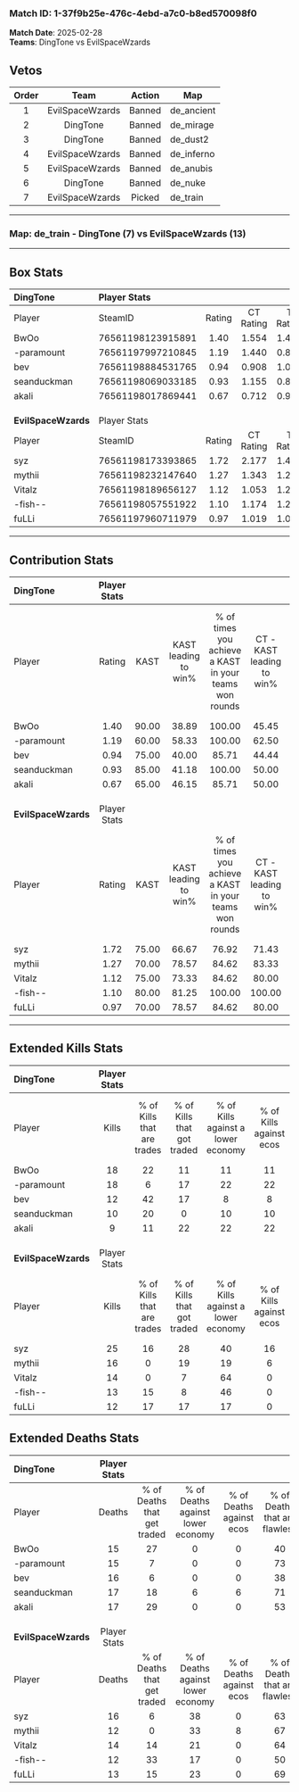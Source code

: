 ### Match ID: 1-37f9b25e-476c-4ebd-a7c0-b8ed570098f0  
**Match Date**: 2025-02-28  
**Teams**: DingTone vs EvilSpaceWzards  

## Vetos  

| Order | Team | Action | Map |
| :---: | :--: | :----: | --- |
| 1 | EvilSpaceWzards | Banned | de_ancient |
| 2 | DingTone | Banned | de_mirage |
| 3 | DingTone | Banned | de_dust2 |
| 4 | EvilSpaceWzards | Banned | de_inferno |
| 5 | EvilSpaceWzards | Banned | de_anubis |
| 6 | DingTone | Banned | de_nuke |
| 7 | EvilSpaceWzards | Picked | de_train |

---  

### **Map**: de_train - DingTone (7) vs EvilSpaceWzards (13)  
---  

## Box Stats  

| **DingTone**        | Player Stats      |        |           |          |       |       |       |         |        |      |     |
| :- | :- | :-: | :-: | :-: | :-: | :-: | :-: | :-: | :-: | :-: | :-: |
| Player              | SteamID           | Rating | CT Rating | T Rating | KAST  |  ADR  | Kills | Assists | Deaths | K/D  | HS% |
| BwOo                | 76561198123915891 |  1.40  |   1.554   |  1.446   | 90.00 | 88.4  |  18   |    5    |   15   | 1.20 | 55  |
| -paramount          | 76561197997210845 |  1.19  |   1.440   |  0.890   | 60.00 | 92.0  |  18   |    4    |   15   | 1.20 | 61  |
| bev                 | 76561198884531765 |  0.94  |   0.908   |  1.054   | 75.00 | 66.9  |  12   |    5    |   16   | 0.75 | 58  |
| seanduckman         | 76561198069033185 |  0.93  |   1.155   |  0.804   | 85.00 | 69.9  |  10   |   10    |   17   | 0.59 | 50  |
| akali               | 76561198017869441 |  0.67  |   0.712   |  0.940   | 65.00 | 52.5  |   9   |    6    |   17   | 0.53 | 66  |
|                     |                   |        |           |          |       |       |       |         |        |      |     |
|                     |                   |        |           |          |       |       |       |         |        |      |     |
|                     |                   |        |           |          |       |       |       |         |        |      |     |
| **EvilSpaceWzards** | Player Stats      |        |           |          |       |       |       |         |        |      |     |
| Player              | SteamID           | Rating | CT Rating | T Rating | KAST  |  ADR  | Kills | Assists | Deaths | K/D  | HS% |
| syz                 | 76561198173393865 |  1.72  |   2.177   |  1.465   | 75.00 | 138.5 |  25   |    3    |   16   | 1.56 | 40  |
| mythii              | 76561198232147640 |  1.27  |   1.343   |  1.224   | 70.00 | 96.1  |  16   |    4    |   12   | 1.33 | 68  |
| Vitalz              | 76561198189656127 |  1.12  |   1.053   |  1.257   | 75.00 | 83.2  |  14   |    3    |   14   | 1.00 | 28  |
| -fish--             | 76561198057551922 |  1.10  |   1.174   |  1.231   | 80.00 | 62.3  |  13   |    3    |   12   | 1.08 | 46  |
| fuLLi               | 76561197960711979 |  0.97  |   1.019   |  1.038   | 70.00 | 58.6  |  12   |    7    |   13   | 0.92 | 66  |
---  

## Contribution Stats  

| **DingTone**        | Player Stats |       |                      |                                                        |                           |                                                             |                          |                                                            |
| :- | :-: | :-: | :-: | :-: | :-: | :-: | :-: | :-: |
| Player              |    Rating    | KAST  | KAST leading to win% | % of times you achieve a KAST in your teams won rounds | CT - KAST leading to win% | CT - % of times you achieve a KAST in your teams won rounds | T - KAST leading to win% | T - % of times you achieve a KAST in your teams won rounds |
| BwOo                |     1.40     | 90.00 |        38.89         |                         100.00                         |           45.45           |                           100.00                            |          28.57           |                           100.00                           |
| -paramount          |     1.19     | 60.00 |        58.33         |                         100.00                         |           62.50           |                           100.00                            |          50.00           |                           100.00                           |
| bev                 |     0.94     | 75.00 |        40.00         |                         85.71                          |           44.44           |                            80.00                            |          33.33           |                           100.00                           |
| seanduckman         |     0.93     | 85.00 |        41.18         |                         100.00                         |           50.00           |                           100.00                            |          28.57           |                           100.00                           |
| akali               |     0.67     | 65.00 |        46.15         |                         85.71                          |           50.00           |                            80.00                            |          40.00           |                           100.00                           |
|                     |              |       |                      |                                                        |                           |                                                             |                          |                                                            |
|                     |              |       |                      |                                                        |                           |                                                             |                          |                                                            |
|                     |              |       |                      |                                                        |                           |                                                             |                          |                                                            |
| **EvilSpaceWzards** | Player Stats |       |                      |                                                        |                           |                                                             |                          |                                                            |
| Player              |    Rating    | KAST  | KAST leading to win% | % of times you achieve a KAST in your teams won rounds | CT - KAST leading to win% | CT - % of times you achieve a KAST in your teams won rounds | T - KAST leading to win% | T - % of times you achieve a KAST in your teams won rounds |
| syz                 |     1.72     | 75.00 |        66.67         |                         76.92                          |           71.43           |                            83.33                            |          62.50           |                           71.43                            |
| mythii              |     1.27     | 70.00 |        78.57         |                         84.62                          |           83.33           |                            83.33                            |          75.00           |                           85.71                            |
| Vitalz              |     1.12     | 75.00 |        73.33         |                         84.62                          |           80.00           |                            66.67                            |          70.00           |                           100.00                           |
| -fish--             |     1.10     | 80.00 |        81.25         |                         100.00                         |          100.00           |                           100.00                            |          70.00           |                           100.00                           |
| fuLLi               |     0.97     | 70.00 |        78.57         |                         84.62                          |           80.00           |                            66.67                            |          77.78           |                           100.00                           |
---  

## Extended Kills Stats  

| **DingTone**        | Player Stats |                            |                            |                                    |                         |                              |                                 |                                       |                    |           |
| :- | :-: | :-: | :-: | :-: | :-: | :-: | :-: | :-: | :-: | :-: |
| Player              |    Kills     | % of Kills that are trades | % of Kills that got traded | % of Kills against a lower economy | % of Kills against ecos | % of Kills that are flawless | % of Kills that are close duels | % of Kills that are assisted by flash | Pistol Round Kills | AWP Kills |
| BwOo                |      18      |             22             |             11             |                 11                 |           11            |              67              |                6                |                   6                   |         2          |     0     |
| -paramount          |      18      |             6              |             17             |                 22                 |           22            |              72              |                0                |                   0                   |         3          |     1     |
| bev                 |      12      |             42             |             17             |                 8                  |            8            |              50              |                8                |                   0                   |         2          |     0     |
| seanduckman         |      10      |             20             |             0              |                 10                 |           10            |              60              |               10                |                   0                   |         1          |     0     |
| akali               |      9       |             11             |             22             |                 22                 |           22            |              56              |               11                |                   0                   |         2          |     0     |
|                     |              |                            |                            |                                    |                         |                              |                                 |                                       |                    |           |
|                     |              |                            |                            |                                    |                         |                              |                                 |                                       |                    |           |
|                     |              |                            |                            |                                    |                         |                              |                                 |                                       |                    |           |
| **EvilSpaceWzards** | Player Stats |                            |                            |                                    |                         |                              |                                 |                                       |                    |           |
| Player              |    Kills     | % of Kills that are trades | % of Kills that got traded | % of Kills against a lower economy | % of Kills against ecos | % of Kills that are flawless | % of Kills that are close duels | % of Kills that are assisted by flash | Pistol Round Kills | AWP Kills |
| syz                 |      25      |             16             |             28             |                 40                 |           16            |              44              |                8                |                   8                   |         2          |     0     |
| mythii              |      16      |             0              |             19             |                 19                 |            6            |              56              |                6                |                  13                   |         2          |     0     |
| Vitalz              |      14      |             0              |             7              |                 64                 |            0            |              50              |               14                |                   0                   |         1          |     6     |
| -fish--             |      13      |             15             |             8              |                 46                 |            0            |              69              |                8                |                   0                   |         1          |     0     |
| fuLLi               |      12      |             17             |             17             |                 17                 |            0            |              67              |                0                |                   0                   |         1          |     0     |
## Extended Deaths Stats  

| **DingTone**        | Player Stats |                             |                                   |                          |                               |                            |                           |               |
| :- | :-: | :-: | :-: | :-: | :-: | :-: | :-: | :-: |
| Player              |    Deaths    | % of Deaths that get traded | % of Deaths against lower economy | % of Deaths against ecos | % of Deaths that are flawless | % of Deaths that are close | % of Deaths while blinded | Deaths to AWP |
| BwOo                |      15      |             27              |                 0                 |            0             |              40               |             7              |             7             |       2       |
| -paramount          |      15      |              7              |                 0                 |            0             |              73               |             0              |             0             |       2       |
| bev                 |      16      |              6              |                 0                 |            0             |              38               |             13             |             0             |       2       |
| seanduckman         |      17      |             18              |                 6                 |            6             |              71               |             12             |             0             |       0       |
| akali               |      17      |             29              |                 0                 |            0             |              53               |             6              |            18             |       0       |
|                     |              |                             |                                   |                          |                               |                            |                           |               |
|                     |              |                             |                                   |                          |                               |                            |                           |               |
|                     |              |                             |                                   |                          |                               |                            |                           |               |
| **EvilSpaceWzards** | Player Stats |                             |                                   |                          |                               |                            |                           |               |
| Player              |    Deaths    | % of Deaths that get traded | % of Deaths against lower economy | % of Deaths against ecos | % of Deaths that are flawless | % of Deaths that are close | % of Deaths while blinded | Deaths to AWP |
| syz                 |      16      |              6              |                38                 |            0             |              63               |             0              |             0             |       0       |
| mythii              |      12      |              0              |                33                 |            8             |              67               |             17             |             0             |       0       |
| Vitalz              |      14      |             14              |                21                 |            0             |              64               |             14             |             0             |       1       |
| -fish--             |      12      |             33              |                17                 |            0             |              50               |             0              |             8             |       0       |
| fuLLi               |      13      |             15              |                23                 |            0             |              69               |             0              |             0             |       0       |
